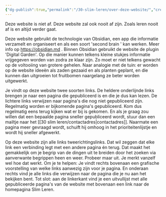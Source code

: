 ```yaml
---
{"dg-publish":true,"permalink":"/30-slim-leren/over-deze-website/","created":"2025-03-23T03:33:48.671+01:00","updated":"2025-04-06T09:46:14.423+02:00"}
---
```


 Deze website is niet af. Deze website zal ook nooit af zijn. Zoals leren nooit af is en altijd verder gaat. 

Deze website gebruikt de technologie van Obsidian, een app die informatie verzamelt en organiseert en als een soort 'second brain ' kan werken. Meer info op https://obsidian.md . Binnen Obsidian gebruikt de website de plugin 'Digital Garden'. Op die manier kunnen telkens kleine stukjes informatie vrijgegeven worden van zodra ze klaar zijn. Zo moet er niet telkens gewacht op de voltooiing van grotere gehelen. Naar analogie met de tuin: er worden op de website ideeën als zaden gezaaid en als planten geplant, en die kunnen dan uitgroeien tot fruitbomen naargelang ze beter worden uitgewerkt.

Je vindt op deze website twee soorten links. De heldere onderlijnde links brengen je naar een pagina die gepubliceerd is en die je dus kan lezen. De lichtere links verwijzen naar pagina's die nog niet gepubliceerd zijn.  Regelmatig worden er  bijkomende pagina's gepubliceerd. Kom dus regelmatig eens terug kijken wat er bij is gekomen. En als je graag zou willen dat een bepaalde pagina sneller gepubliceerd wordt, stuur dan een mailtje naar het [[30 slim leren/contactadres\|contactadres]]. Naarmate een pagina meer gevraagd wordt, schuift hij omhoog in het prioriteitenlijstje en wordt hij sneller afgewerkt.

Op deze website zijn alle links tweerichtingslinks. Dat wil zeggen dat elke link een verbinding legt met een andere pagina én terug. Dat maakt het gemakkelijk om je begrip van de dingen uit te breiden door het zoeken via aanverwante begrippen heen en weer. Probeer maar uit. Je merkt vanzelf wel hoe dat werkt. Om je te helpen: Je vindt rechts bovenaan een grafische voorstelling van welke links aanwezig zijn voor je pagina. En onderaan rechts vind je alle links die verwijzen naar de pagina die je nu aan het bekijken bent.  Tot slot: aan de linkerkant vind je een uitvullijst met alle gepubliceerde pagina's van de website met bovenaan een link naar de homepagina Slim Leren.

